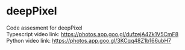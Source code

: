 # deepPixel
Code assesment for deepPixel<br/>
Typescript video link: https://photos.app.goo.gl/dufzejA4Zk1V5CmF8<br/>
Python video link: https://photos.app.goo.gl/3KCqq48Z1b166ubH7<br/>
